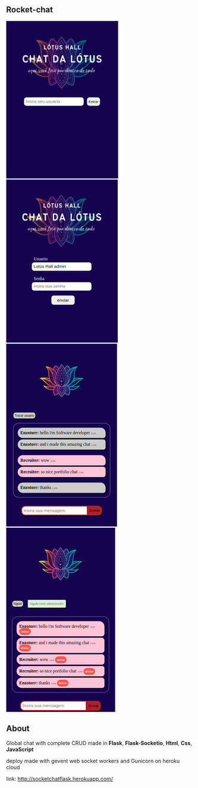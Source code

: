 ## Rocket-chat
![login](https://raw.githubusercontent.com/0zob/socket-chat/master/images/login.png)
![admin login](https://raw.githubusercontent.com/0zob/socket-chat/master/images/admin_login.png)
![chat sample](https://raw.githubusercontent.com/0zob/socket-chat/master/images/chat_sample.png)
![crud sample](https://raw.githubusercontent.com/0zob/socket-chat/master/images/crud_sample.png)

## About

Global chat with complete CRUD made in **Flask**, **Flask-Socketio**, **Html**, **Css**, **JavaScript**

deploy made with gevent web socket workers and Gunicorn on heroku cloud


link: http://socketchatflask.herokuapp.com/


